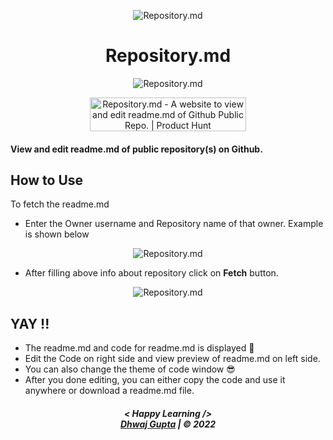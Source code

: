 <p align="center">
	<img src="https://user-images.githubusercontent.com/57860123/114352202-38c21380-9b89-11eb-8fb1-878307c6257e.png" align="center" alt="Repository.md"/>
</p>


<h1 align="center">Repository.md</h1>

<p align="center">
<img src="https://visitor-badge.laobi.icu/badge?page_id=dhwaj1902.repository_readme.md" align="center" alt="Repository.md"/>
</p>
<p align="center">
<a href="https://www.producthunt.com/posts/repository-md?utm_source=badge-featured&utm_medium=badge&utm_souce=badge-repository-md" target="_blank"><img src="https://api.producthunt.com/widgets/embed-image/v1/featured.svg?post_id=292027&theme=light" alt="Repository.md - A website to view and edit readme.md of Github Public Repo. | Product Hunt" style="width: 250px; height: 54px;" width="250" height="54" /></a></p>
<h4>View and edit readme.md of public repository(s) on Github.</h4>
<!--<h3>
<a href="https://repositorymd.netlify.app/">
	Demo
</a>
	</h3>--!>
	

<h2>How to Use</h2>
<p>To fetch the readme.md 
</p>
<ul>
<li>Enter the Owner username and Repository name of that owner. Example is shown below</li>
	</ul>
<p align="center">
	<img src="https://user-images.githubusercontent.com/57860123/114352039-01ebfd80-9b89-11eb-8d7f-c3b6dbbdb2d2.png" align="center" alt="Repository.md"/>
</p>


<ul>
<li>After filling above info about repository click on <strong>Fetch</strong> button.</li>
</ul>

<p align="center">
	<img src="https://user-images.githubusercontent.com/57860123/114869092-3a533c00-9e14-11eb-8683-8a3d9daa6d90.png" align="center" alt="Repository.md"/>
</p>

<h2>YAY !!</h2>
<ul>
<li>The readme.md and code for readme.md is displayed 🤩</li>
<li>Edit the Code on right side and view preview of readme.md on left side.</li>
<li>You can also change the theme of code window 😎</li>
<li>After you done editing, you can either copy the code and use it anywhere or download a readme.md file.</li>
	</ul>

<h5 align="center">
< Happy Learning />
<br>
<a href="https://github.com/dhwaj1902">Dhwaj Gupta</a> | © 2022
</h5>
